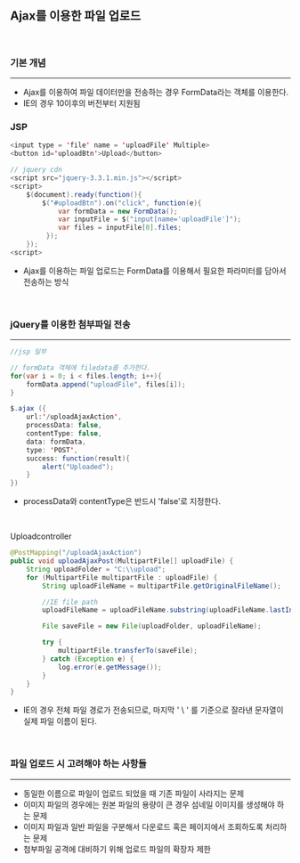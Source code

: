 ## Ajax를 이용한 파일 업로드

<br>

### 기본 개념
---
- Ajax를 이용하여 파일 데이터만을 전송하는 경우 FormData라는 객체를 이용한다.  
- IE의 경우 10이후의 버전부터 지원됨

### JSP
```java
<input type = 'file' name = 'uploadFile' Multiple>
<button id='uploadBtn'>Upload</button>

// jquery cdn
<script src="jquery-3.3.1.min.js"></script>
<script>
    $(document).ready(function(){
        $("#uploadBtn").on("click", function(e){
            var formData = new FormData();
            var inputFile = $("input[name='uploadFile']");
            var files = inputFile[0].files;
         });
    });
<script>
```

- Ajax를 이용하는 파일 업로드는 FormData를 이용해서 필요한 파라미터를 담아서 전송하는 방식

<br>

### jQuery를 이용한 첨부파일 전송
---
```java
//jsp 일부

// formData 객체에 filedata를 추가한다.
for(var i = 0; i < files.length; i++){
    formData.append("uploadFile", files[i]);
}

$.ajax ({
    url:'/uploadAjaxAction',
    processData: false,
    contentType: false,
    data: formData,
    type: 'POST',
    success: function(result){
        alert("Uploaded");
    }
})
``` 
- processData와 contentType은 반드시 'false'로 지정한다.

<br>

Uploadcontroller
```java
@PostMapping("/uploadAjaxAction")
public void uploadAjaxPost(MultipartFile[] uploadFile) {
    String uploadFolder = "C:\\upload";
    for (MultipartFile multipartFile : uploadFile) {
        String uploadFileName = multipartFile.getOriginalFileName();

        //IE file path
        uploadFileName = uploadFileName.substring(uploadFileName.lastIndexOf("\\") + 1);

        File saveFile = new File(uploadFolder, uploadFileName);

        try {
            multipartFile.transferTo(saveFile);
        } catch (Exception e) {
            log.error(e.getMessage());
        }
    }
}
```
- IE의 경우 전체 파일 경로가 전송되므로, 마지막 ' \\ ' 를 기준으로 잘라낸 문자열이 실제 파일 이름이 된다.

<br>

### 파일 업로드 시 고려해야 하는 사항들
---
- 동일한 이름으로 파일이 업로드 되었을 때 기존 파일이 사라지는 문제
- 이미지 파일의 경우에는 원본 파일의 용량이 큰 경우 섬네일 이미지를 생성해야 하는 문제
- 이미지 파일과 일반 파일을 구분해서 다운로드 혹은 페이지에서 조회하도록 처리하는 문제
- 첨부파일 공격에 대비하기 위해 업로드 파일의 확장자 제한
